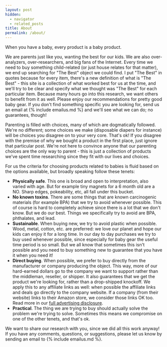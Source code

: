```yaml
---
layout: post
hidden:
  - navigator
  - related_posts
title: About
permalink: /about/
---
```


When you have a baby, every product is a baby product.

We are parents just like you, wanting the best for our kids. We are also over-analyzers, over-researchers, and big fans of the Internet. Every time we need to buy something child-related (or just house relates for that matter), we end up searching for "The Best" object we could find. I put "The Best" in quotes because for every item, there's a new definition of what is "The Best" - this site is a collection of what worked best for us at the time, and we'll try to be clear and specify what we thought was "The Best" for each particular item. Because many hours go into this research, we want others to benefit from it as well. Please enjoy our recommendations for pretty good baby gear. If you don't find something specific you are looking for, send us an email at {% include emailus.md %} and we'll see what we can do; no guarantees, though!

Parenting is filled with choices, many of which are dogmatically followed. We're no different; some choices we make (disposable diapers for instance) will be choices you disagree on to your very core. That's ok! If you disagree with the premise of why we bought a product in the first place, just ignore that particular post. We're not here to convince anyone that our parenting choices are the only way to parent - this is just a collection of products we've spent time researching since they fit with our lives and choices. 

For us the criteria for choosing products related to babies is fluid based on the options available, but broadly speaking follow these tenets:

- **Physically safe**. This one is broad and open to interpretation, also varied with age. But for example tiny magnets for a 6 month old are a NO. Sharp edges, pokeability, etc, all fall under this bucket.
- **No known toxins**. There are some things that are known carcinogenic materials (for example BPA) that we try to avoid whenever possible. This of course is hard to completely achieve since there is a lot that we don't know. But we do our best. Things we specifically try to avoid are BPA, phthalates, and lead. 
- **Sustainable**. When buying new, we try to avoid plastic when possible. Wood, metal, cotton, etc. are preferred: we love our planet and hope our kids can enjoy it for a long time. In our day to day purchases we try to buy used whenever possible, since especially for baby gear the useful time period is so small. But we all know that sometimes this isn't possible and you need to buy something new to guarantee that you have it when you need it!
- **Direct buying**. When possible, we prefer to buy directly from the manufacturer or company producing the object. This way, more of our hard-earned dollars go to the company we want to support rather than the middleman, reseller, or shipper. It also guarantees that we get the product we're looking for, rather than a drop-shipped knockoff. We apply this to any affiliate links as well: when possible the affiliate links and deals go directly to the company website. If a company (from their website) links to their Amazon store, we consider those links OK too. Read more in our [full advertising disclosure](/disclosure/).
- **Practical**. The thing we are trying to buy should actually solve the problem we're trying to solve. Sometimes this means we compromise on one of the other tenets, and that's ok.

We want to share our research with you, since we did all this work anyway! If you have any comments, questions, or suggestions, please let us know by sending an email to {% include emailus.md %}.